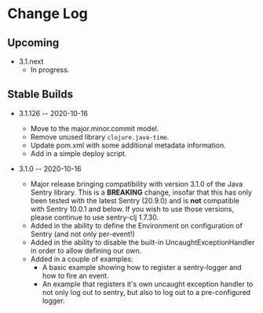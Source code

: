 # Change Log

## Upcoming

* 3.1.next
  * In progress.

## Stable Builds

* 3.1.126 -- 2020-10-16
  * Move to the major.minor.commit model.
  * Remove unused library `clojure.java-time`.
  * Update pom.xml with some additional metadata information.
  * Add in a simple deploy script.

* 3.1.0 -- 2020-10-16
  * Major release bringing compatibility with version 3.1.0 of the Java Sentry
    library. This is a **BREAKING** change, insofar that this has only been
    tested with the latest Sentry (20.9.0) and is **not** compatible with
    Sentry 10.0.1 and below. If you wish to use those versions, please
    continue to use sentry-clj 1.7.30.
  * Added in the ability to define the Environment on configuration of Sentry
    (and not only per-event!)
  * Added in the ability to disable the built-in UncaughtExceptionHandler in
    order to allow defining our own.
  * Added in a couple of examples:
    * A basic example showing how to register a sentry-logger and how to fire
      an event.
    * An example that registers it's own uncaught exception handler to not
      only log out to sentry, but also to log out to a pre-configured logger.
